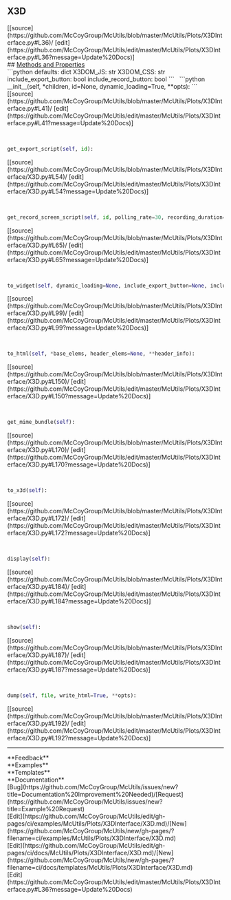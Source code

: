 ## <a id="McUtils.Plots.X3DInterface.X3D">X3D</a> 

<div class="docs-source-link" markdown="1">
[[source](https://github.com/McCoyGroup/McUtils/blob/master/McUtils/Plots/X3DInterface.py#L36)/
[edit](https://github.com/McCoyGroup/McUtils/edit/master/McUtils/Plots/X3DInterface.py#L36?message=Update%20Docs)]
</div>









<div class="collapsible-section">
 <div class="collapsible-section collapsible-section-header" markdown="1">
## <a class="collapse-link" data-toggle="collapse" href="#methods" markdown="1"> Methods and Properties</a> <a class="float-right" data-toggle="collapse" href="#methods"><i class="fa fa-chevron-down"></i></a>
 </div>
 <div class="collapsible-section collapsible-section-body collapse show" id="methods" markdown="1">
 ```python
defaults: dict
X3DOM_JS: str
X3DOM_CSS: str
include_export_button: bool
include_record_button: bool
```
<a id="McUtils.Plots.X3DInterface.X3D.__init__" class="docs-object-method">&nbsp;</a> 
```python
__init__(self, *children, id=None, dynamic_loading=True, **opts): 
```
<div class="docs-source-link" markdown="1">
[[source](https://github.com/McCoyGroup/McUtils/blob/master/McUtils/Plots/X3DInterface.py#L41)/
[edit](https://github.com/McCoyGroup/McUtils/edit/master/McUtils/Plots/X3DInterface.py#L41?message=Update%20Docs)]
</div>


<a id="McUtils.Plots.X3DInterface.X3D.get_export_script" class="docs-object-method">&nbsp;</a> 
```python
get_export_script(self, id): 
```
<div class="docs-source-link" markdown="1">
[[source](https://github.com/McCoyGroup/McUtils/blob/master/McUtils/Plots/X3DInterface/X3D.py#L54)/
[edit](https://github.com/McCoyGroup/McUtils/edit/master/McUtils/Plots/X3DInterface/X3D.py#L54?message=Update%20Docs)]
</div>


<a id="McUtils.Plots.X3DInterface.X3D.get_record_screen_script" class="docs-object-method">&nbsp;</a> 
```python
get_record_screen_script(self, id, polling_rate=30, recording_duration=2): 
```
<div class="docs-source-link" markdown="1">
[[source](https://github.com/McCoyGroup/McUtils/blob/master/McUtils/Plots/X3DInterface/X3D.py#L65)/
[edit](https://github.com/McCoyGroup/McUtils/edit/master/McUtils/Plots/X3DInterface/X3D.py#L65?message=Update%20Docs)]
</div>


<a id="McUtils.Plots.X3DInterface.X3D.to_widget" class="docs-object-method">&nbsp;</a> 
```python
to_widget(self, dynamic_loading=None, include_export_button=None, include_record_button=None): 
```
<div class="docs-source-link" markdown="1">
[[source](https://github.com/McCoyGroup/McUtils/blob/master/McUtils/Plots/X3DInterface/X3D.py#L99)/
[edit](https://github.com/McCoyGroup/McUtils/edit/master/McUtils/Plots/X3DInterface/X3D.py#L99?message=Update%20Docs)]
</div>


<a id="McUtils.Plots.X3DInterface.X3D.to_html" class="docs-object-method">&nbsp;</a> 
```python
to_html(self, *base_elems, header_elems=None, **header_info): 
```
<div class="docs-source-link" markdown="1">
[[source](https://github.com/McCoyGroup/McUtils/blob/master/McUtils/Plots/X3DInterface/X3D.py#L150)/
[edit](https://github.com/McCoyGroup/McUtils/edit/master/McUtils/Plots/X3DInterface/X3D.py#L150?message=Update%20Docs)]
</div>


<a id="McUtils.Plots.X3DInterface.X3D.get_mime_bundle" class="docs-object-method">&nbsp;</a> 
```python
get_mime_bundle(self): 
```
<div class="docs-source-link" markdown="1">
[[source](https://github.com/McCoyGroup/McUtils/blob/master/McUtils/Plots/X3DInterface/X3D.py#L170)/
[edit](https://github.com/McCoyGroup/McUtils/edit/master/McUtils/Plots/X3DInterface/X3D.py#L170?message=Update%20Docs)]
</div>


<a id="McUtils.Plots.X3DInterface.X3D.to_x3d" class="docs-object-method">&nbsp;</a> 
```python
to_x3d(self): 
```
<div class="docs-source-link" markdown="1">
[[source](https://github.com/McCoyGroup/McUtils/blob/master/McUtils/Plots/X3DInterface/X3D.py#L172)/
[edit](https://github.com/McCoyGroup/McUtils/edit/master/McUtils/Plots/X3DInterface/X3D.py#L172?message=Update%20Docs)]
</div>


<a id="McUtils.Plots.X3DInterface.X3D.display" class="docs-object-method">&nbsp;</a> 
```python
display(self): 
```
<div class="docs-source-link" markdown="1">
[[source](https://github.com/McCoyGroup/McUtils/blob/master/McUtils/Plots/X3DInterface/X3D.py#L184)/
[edit](https://github.com/McCoyGroup/McUtils/edit/master/McUtils/Plots/X3DInterface/X3D.py#L184?message=Update%20Docs)]
</div>


<a id="McUtils.Plots.X3DInterface.X3D.show" class="docs-object-method">&nbsp;</a> 
```python
show(self): 
```
<div class="docs-source-link" markdown="1">
[[source](https://github.com/McCoyGroup/McUtils/blob/master/McUtils/Plots/X3DInterface/X3D.py#L187)/
[edit](https://github.com/McCoyGroup/McUtils/edit/master/McUtils/Plots/X3DInterface/X3D.py#L187?message=Update%20Docs)]
</div>


<a id="McUtils.Plots.X3DInterface.X3D.dump" class="docs-object-method">&nbsp;</a> 
```python
dump(self, file, write_html=True, **opts): 
```
<div class="docs-source-link" markdown="1">
[[source](https://github.com/McCoyGroup/McUtils/blob/master/McUtils/Plots/X3DInterface/X3D.py#L192)/
[edit](https://github.com/McCoyGroup/McUtils/edit/master/McUtils/Plots/X3DInterface/X3D.py#L192?message=Update%20Docs)]
</div>
 </div>
</div>












---


<div markdown="1" class="text-secondary">
<div class="container">
  <div class="row">
   <div class="col" markdown="1">
**Feedback**   
</div>
   <div class="col" markdown="1">
**Examples**   
</div>
   <div class="col" markdown="1">
**Templates**   
</div>
   <div class="col" markdown="1">
**Documentation**   
</div>
   <div class="col" markdown="1">
   
</div>
   <div class="col" markdown="1">
   
</div>
   <div class="col" markdown="1">
   
</div>
</div>
  <div class="row">
   <div class="col" markdown="1">
[Bug](https://github.com/McCoyGroup/McUtils/issues/new?title=Documentation%20Improvement%20Needed)/[Request](https://github.com/McCoyGroup/McUtils/issues/new?title=Example%20Request)   
</div>
   <div class="col" markdown="1">
[Edit](https://github.com/McCoyGroup/McUtils/edit/gh-pages/ci/examples/McUtils/Plots/X3DInterface/X3D.md)/[New](https://github.com/McCoyGroup/McUtils/new/gh-pages/?filename=ci/examples/McUtils/Plots/X3DInterface/X3D.md)   
</div>
   <div class="col" markdown="1">
[Edit](https://github.com/McCoyGroup/McUtils/edit/gh-pages/ci/docs/McUtils/Plots/X3DInterface/X3D.md)/[New](https://github.com/McCoyGroup/McUtils/new/gh-pages/?filename=ci/docs/templates/McUtils/Plots/X3DInterface/X3D.md)   
</div>
   <div class="col" markdown="1">
[Edit](https://github.com/McCoyGroup/McUtils/edit/master/McUtils/Plots/X3DInterface.py#L36?message=Update%20Docs)   
</div>
   <div class="col" markdown="1">
   
</div>
   <div class="col" markdown="1">
   
</div>
   <div class="col" markdown="1">
   
</div>
</div>
</div>
</div>